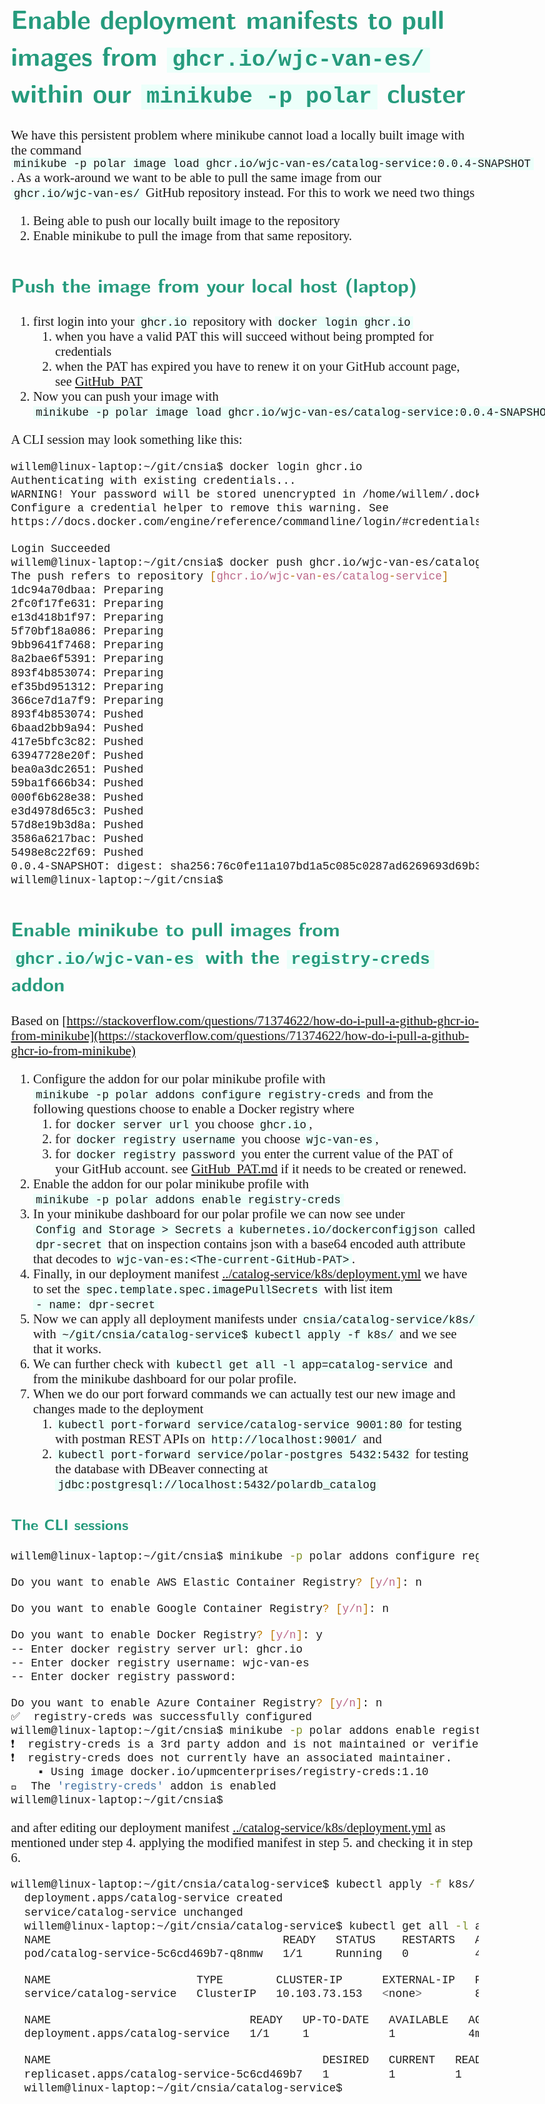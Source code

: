 <style>
body {
  font-family: "Gentium Basic", Cardo, "Linux Libertine o", "Palatino Linotype", Cambria, serif;
  font-size: 130% !important;
}
code {
	padding: 0 .25em;
	
	white-space: pre;
	font-family: "Tlwg mono", Consolas, "Liberation Mono", Menlo, Courier, monospace;
	
	background-color: #ECFFFA;
	//border: 1px solid #ccc;
	//border-radius: 3px;
}

kbd {
	display: inline-block;
	padding: 3px 5px;
	font-family: "Tlwg mono", Consolas, "Liberation Mono", Menlo, Courier, monospace;
	line-height: 10px;
	color: #555;
	vertical-align: middle;
	background-color: #ECFFFA;
	border: solid 1px #ccc;
	border-bottom-color: #bbb;
	border-radius: 3px;
	box-shadow: inset 0 -1px 0 #bbb;
}

h1,h2,h3,h4,h5 {
  color: #269B7D; 
  font-family: "fira sans", "Latin Modern Sans", Calibri, "Trebuchet MS", sans-serif;
}

img {
  width: auto; 
  height: 80%;
  max-height: 100%; 
}
</style>

# Enable deployment manifests to pull images from `ghcr.io/wjc-van-es/` within our `minikube -p polar` cluster
We have this persistent problem where minikube cannot load a locally built image with the command
`minikube -p polar image load ghcr.io/wjc-van-es/catalog-service:0.0.4-SNAPSHOT`. As a work-around we want to be able
to pull the same image from our `ghcr.io/wjc-van-es/` GitHub repository instead.
For this to work we need two things
1. Being able to push our locally built image to the repository
2. Enable minikube to pull the image from that same repository.

## Push the image from your local host (laptop)
1. first login into your `ghcr.io` repository with `docker login ghcr.io`
   1. when you have a valid PAT this will succeed without being prompted for credentials
   2. when the PAT has expired you have to renew it on your GitHub account page, see [GitHub_PAT](GitHub_PAT.md)
2. Now you can push your image with
   `minikube -p polar image load ghcr.io/wjc-van-es/catalog-service:0.0.4-SNAPSHOT`

A CLI session may look something like this:
```bash
willem@linux-laptop:~/git/cnsia$ docker login ghcr.io
Authenticating with existing credentials...
WARNING! Your password will be stored unencrypted in /home/willem/.docker/config.json.
Configure a credential helper to remove this warning. See
https://docs.docker.com/engine/reference/commandline/login/#credentials-store

Login Succeeded
willem@linux-laptop:~/git/cnsia$ docker push ghcr.io/wjc-van-es/catalog-service:0.0.4-SNAPSHOT
The push refers to repository [ghcr.io/wjc-van-es/catalog-service]
1dc94a70dbaa: Preparing 
2fc0f17fe631: Preparing 
e13d418b1f97: Preparing 
5f70bf18a086: Preparing 
9bb9641f7468: Preparing 
8a2bae6f5391: Preparing 
893f4b853074: Preparing 
ef35bd951312: Preparing 
366ce7d1a7f9: Preparing 
893f4b853074: Pushed 
6baad2bb9a94: Pushed 
417e5bfc3c82: Pushed 
63947728e20f: Pushed 
bea0a3dc2651: Pushed 
59ba1f666b34: Pushed 
000f6b628e38: Pushed 
e3d4978d65c3: Pushed 
57d8e19b3d8a: Pushed 
3586a6217bac: Pushed 
5498e8c22f69: Pushed 
0.0.4-SNAPSHOT: digest: sha256:76c0fe11a107bd1a5c085c0287ad6269693d69b35e100cb8f0b4945813bb7f0e size: 4706
willem@linux-laptop:~/git/cnsia$
```

## Enable minikube to pull images from `ghcr.io/wjc-van-es` with the `registry-creds` addon
Based on [https://stackoverflow.com/questions/71374622/how-do-i-pull-a-github-ghcr-io-from-minikube](https://stackoverflow.com/questions/71374622/how-do-i-pull-a-github-ghcr-io-from-minikube)
1. Configure the addon for our polar minikube profile with `minikube -p polar addons configure registry-creds` and
   from the following questions choose to enable a Docker registry where 
   1. for `docker server url` you choose `ghcr.io`,
   2. for `docker registry username` you choose `wjc-van-es`,
   3. for `docker registry password` you enter the current value of the PAT of your GitHub account.
      see [GitHub_PAT.md](GitHub_PAT.md) if it needs to be created or renewed.
2. Enable the addon for our polar minikube profile with `minikube -p polar addons enable registry-creds`
3. In your minikube dashboard for our polar profile we can now see under `Config and Storage > Secrets` a 
   `kubernetes.io/dockerconfigjson` called `dpr-secret` that on inspection contains json with a base64 encoded 
   auth attribute that decodes to `wjc-van-es:<The-current-GitHub-PAT>`.
4. Finally, in our deployment manifest [../catalog-service/k8s/deployment.yml](../catalog-service/k8s/deployment.yml) 
   we have to set the `spec.template.spec.imagePullSecrets` with list item `- name: dpr-secret`
5. Now we can apply all deployment manifests under `cnsia/catalog-service/k8s/` with
   `~/git/cnsia/catalog-service$ kubectl apply -f k8s/` and we see that it works.
6. We can further check with `kubectl get all -l app=catalog-service` and from the minikube dashboard for our polar 
   profile.
7. When we do our port forward commands we can actually test our new image and changes made to the deployment
   1. `kubectl port-forward service/catalog-service 9001:80` for testing with postman REST APIs on 
   `http://localhost:9001/` and
   2. `kubectl port-forward service/polar-postgres 5432:5432` for testing the database with DBeaver connecting at
      `jdbc:postgresql://localhost:5432/polardb_catalog`

### The CLI sessions
```bash
willem@linux-laptop:~/git/cnsia$ minikube -p polar addons configure registry-creds

Do you want to enable AWS Elastic Container Registry? [y/n]: n

Do you want to enable Google Container Registry? [y/n]: n

Do you want to enable Docker Registry? [y/n]: y
-- Enter docker registry server url: ghcr.io
-- Enter docker registry username: wjc-van-es
-- Enter docker registry password: 

Do you want to enable Azure Container Registry? [y/n]: n
✅  registry-creds was successfully configured
willem@linux-laptop:~/git/cnsia$ minikube -p polar addons enable registry-creds
❗  registry-creds is a 3rd party addon and is not maintained or verified by minikube maintainers, enable at your own risk.
❗  registry-creds does not currently have an associated maintainer.
    ▪ Using image docker.io/upmcenterprises/registry-creds:1.10
🌟  The 'registry-creds' addon is enabled
willem@linux-laptop:~/git/cnsia$
```
and after editing our deployment manifest [../catalog-service/k8s/deployment.yml](../catalog-service/k8s/deployment.yml)
as mentioned under step 4. applying the modified manifest in step 5. and checking it in step 6.
```bash
willem@linux-laptop:~/git/cnsia/catalog-service$ kubectl apply -f k8s/
  deployment.apps/catalog-service created
  service/catalog-service unchanged
  willem@linux-laptop:~/git/cnsia/catalog-service$ kubectl get all -l app=catalog-service
  NAME                                   READY   STATUS    RESTARTS   AGE
  pod/catalog-service-5c6cd469b7-q8nmw   1/1     Running   0          4m6s

  NAME                      TYPE        CLUSTER-IP      EXTERNAL-IP   PORT(S)   AGE
  service/catalog-service   ClusterIP   10.103.73.153   <none>        80/TCP    31m

  NAME                              READY   UP-TO-DATE   AVAILABLE   AGE
  deployment.apps/catalog-service   1/1     1            1           4m6s

  NAME                                         DESIRED   CURRENT   READY   AGE
  replicaset.apps/catalog-service-5c6cd469b7   1         1         1       4m6s
  willem@linux-laptop:~/git/cnsia/catalog-service$
```